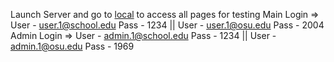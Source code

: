 Launch Server and go to [local](http://localhost:3000) to access all pages for testing
Main Login => User - user.1@school.edu Pass - 1234 || User - user.1@osu.edu Pass - 2004
Admin Login => User - admin.1@school.edu Pass - 1234 || User - admin.1@osu.edu Pass - 1969